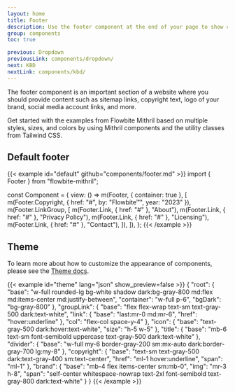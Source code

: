 ```yaml
---
layout: home
title: Footer
description: Use the footer component at the end of your page to show content such as sitemap links, brand logo, social icons and more using Mithril and Tailwind CSS
group: components
toc: true

previous: Dropdown
previousLink: components/dropdown/
next: KBD
nextLink: components/kbd/
---
```


The footer component is an important section of a website where you should provide content such as sitemap links, copyright text, logo of your brand, social media account links, and more.

Get started with the examples from Flowbite Mithril based on multiple styles, sizes, and colors by using Mithril components and the utility classes from Tailwind CSS.

## Default footer

{{< example id="default" github="components/footer.md" >}}
import { Footer } from "flowbite-mithril";

const Component = {
  view: () =>
    m(Footer, { container: true }, [
      m(Footer.Copyright, { href: "#", by: "Flowbite™", year: "2023" }),
      m(Footer.LinkGroup, [
        m(Footer.Link, { href: "#" }, "About"),
        m(Footer.Link, { href: "#" }, "Privacy Policy"),
        m(Footer.Link, { href: "#" }, "Licensing"),
        m(Footer.Link, { href: "#" }, "Contact"),
      ]),
    ]),
};
{{< /example >}}

## Theme

To learn more about how to customize the appearance of components, please see the [Theme docs](https://www.flowbite-react.com/docs/customize/theme).

{{< example id="theme" lang="json" show_preview=false >}}
{
  "root": {
    "base": "w-full rounded-lg bg-white shadow dark:bg-gray-800 md:flex md:items-center md:justify-between",
    "container": "w-full p-6",
    "bgDark": "bg-gray-800"
  },
  "groupLink": {
    "base": "flex flex-wrap text-sm text-gray-500 dark:text-white",
    "link": {
      "base": "last:mr-0 md:mr-6",
      "href": "hover:underline"
    },
    "col": "flex-col space-y-4"
  },
  "icon": {
    "base": "text-gray-500 dark:hover:text-white",
    "size": "h-5 w-5"
  },
  "title": {
    "base": "mb-6 text-sm font-semibold uppercase text-gray-500 dark:text-white"
  },
  "divider": {
    "base": "w-full my-6 border-gray-200 sm:mx-auto dark:border-gray-700 lg:my-8"
  },
  "copyright": {
    "base": "text-sm text-gray-500 dark:text-gray-400 sm:text-center",
    "href": "ml-1 hover:underline",
    "span": "ml-1"
  },
  "brand": {
    "base": "mb-4 flex items-center sm:mb-0",
    "img": "mr-3 h-8",
    "span": "self-center whitespace-nowrap text-2xl font-semibold text-gray-800 dark:text-white"
  }
}
{{< /example >}}
